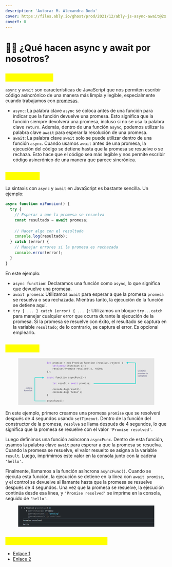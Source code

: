 ```yaml
---
description: 'Autora: M. Alexandra Dodu'
cover: https://files.ably.io/ghost/prod/2021/12/ably-js-async-await@2x.png
coverY: 0
---
```


# 👩‍💻 ¿Qué hacen async y await por nosotros?

## <mark style="color:yellow;">1. Definiciones</mark>

`async` y `await` son características de JavaScript que nos permiten escribir código asincrónico de una manera más limpia y legible, especialmente cuando trabajamos con [promesas](que-es-una-promesa-en-js.md).

* `async`: La palabra clave `async` se coloca antes de una función para indicar que la función devuelve una promesa. Esto significa que la función siempre devolverá una promesa, incluso si no se usa la palabra clave `return`. Además, dentro de una función `async`, podemos utilizar la palabra clave `await` para esperar la resolución de una promesa.
* `await`: La palabra clave `await` solo se puede utilizar dentro de una función `async`. Cuando usamos `await` antes de una promesa, la ejecución del código se detiene hasta que la promesa se resuelve o se rechaza. Esto hace que el código sea más legible y nos permite escribir código asincrónico de una manera que parece sincrónica.

## <mark style="color:yellow;">2. Sintaxis</mark>

La sintaxis con `async` y `await` en JavaScript es bastante sencilla. Un ejemplo:

```javascript
async function miFuncion() {
  try {
    // Esperar a que la promesa se resuelva
    const resultado = await promesa;

    // Hacer algo con el resultado
    console.log(resultado);
  } catch (error) {
    // Manejar errores si la promesa es rechazada
    console.error(error);
  }
}
```

En este ejemplo:

* `async function`: Declaramos una función como `async`, lo que significa que devuelve una promesa.
* `await promesa`: Utilizamos `await` para esperar a que la promesa `promesa` se resuelva o sea rechazada. Mientras tanto, la ejecución de la función se detiene aquí.
* `try { ... } catch (error) { ... }`: Utilizamos un bloque `try...catch` para manejar cualquier error que ocurra durante la ejecución de la promesa. Si la promesa se resuelve con éxito, el resultado se captura en la variable `resultado`; de lo contrario, se captura el error. Es opcional emplearlo.

## <mark style="color:yellow;">3. Ejemplo</mark>

<figure><img src=".gitbook/assets/image (22).png" alt=""><figcaption></figcaption></figure>

En este ejemplo, primero creamos una promesa `promise` que se resolverá después de 4 segundos usando `setTimeout`. Dentro de la función del constructor de la promesa, `resolve` se llama después de 4 segundos, lo que significa que la promesa se resuelve con el valor `'Promise resolved'`.

Luego definimos una función asíncrona `asyncFunc`. Dentro de esta función, usamos la palabra clave `await` para esperar a que la promesa se resuelva. Cuando la promesa se resuelve, el valor resuelto se asigna a la variable `result`. Luego, imprimimos este valor en la consola junto con la cadena `'hello'`.

Finalmente, llamamos a la función asíncrona `asyncFunc()`. Cuando se ejecuta esta función, la ejecución se detiene en la línea con `await promise`, y el control se devuelve al llamante hasta que la promesa se resuelve después de 4 segundos. Una vez que la promesa se resuelve, la ejecución continúa desde esa línea, y `'Promise resolved'` se imprime en la consola, seguido de `'hello'`.

<figure><img src=".gitbook/assets/image (23).png" alt=""><figcaption></figcaption></figure>

## <mark style="color:yellow;">4. Bibliografía para profundizar</mark>

* [Enlace 1](https://es.javascript.info/async-await)
* [Enlace 2](https://lenguajejs.com/javascript/asincronia/async-await/)

